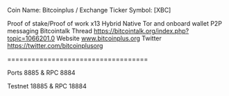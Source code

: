 Coin Name: Bitcoinplus / Exchange Ticker Symbol: [XBC]


Proof of stake/Proof of work x13 Hybrid
Native Tor and onboard wallet P2P messaging
Bitcointalk Thread https://bitcointalk.org/index.php?topic=1066201.0
Website www.bitcoinplus.org
Twitter https://twitter.com/bitcoinplusorg


===================================

Ports 8885 & RPC 8884

Testnet 18885 & RPC 18884
